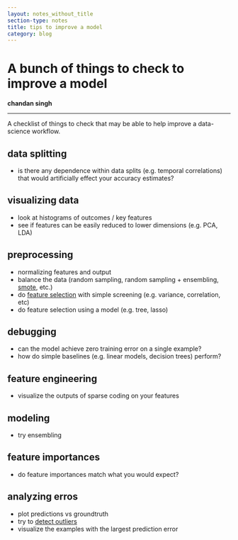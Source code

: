 ```yaml
---
layout: notes_without_title
section-type: notes
title: tips to improve a model
category: blog
---
```




# A bunch of things to check to improve a model

**chandan singh** 

---

A checklist of things to check that may be able to help improve a data-science workflow.

## data splitting

- is there any dependence within data splits (e.g. temporal correlations) that would artificially effect your accuracy estimates?

## visualizing data

- look at histograms of outcomes / key features
- see if features can be easily reduced to lower dimensions (e.g. PCA, LDA)

## preprocessing

- normalizing features and output
- balance the data (random sampling, random sampling + ensembling, [smote](https://jair.org/index.php/jair/article/view/10302), etc.)
- do [feature selection](https://scikit-learn.org/stable/modules/feature_selection.html) with simple screening (e.g. variance, correlation, etc)
- do feature selection using a model (e.g. tree, lasso)

## debugging

- can the model achieve zero training error on a single example?
- how do simple baselines (e.g. linear models, decision trees) perform?

## feature engineering

- visualize the outputs of sparse coding on your features

## modeling

- try ensembling

## feature importances

- do feature importances match what you would expect?

## analyzing erros

- plot predictions vs groundtruth
- try to [detect outliers](https://scikit-learn.org/stable/modules/outlier_detection.html)
- visualize the examples with the largest prediction error
